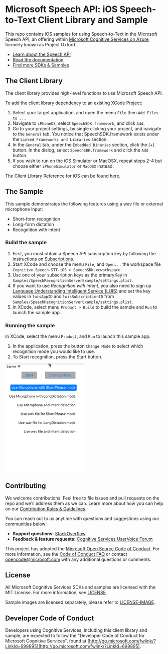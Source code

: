 # Microsoft Speech API: iOS Speech-to-Text Client Library and Sample

This repo contains iOS samples for using Speech-to-Text in the Microsoft Speech API, an offering within [Microsoft Cognitive Services on Azure](https://azure.microsoft.com/en-us/services/cognitive-services/), formerly known as Project Oxford.

* [Learn about the Speech API](https://azure.microsoft.com/en-us/services/cognitive-services/speech/)
* [Read the documentation](https://docs.microsoft.com/en-us/azure/cognitive-services/speech/home)
* [Find more SDKs & Samples](https://www.microsoft.com/cognitive-services/en-us/SDK-Sample?api=bing%20speech)

## The Client Library

The client library provides high-level functions to use Microsoft Speech API.

To add the client library dependency to an existing XCode Project:

1. Select your target application, and open the menu `File` then `Add Files to ...`
2. Navigate to `iPhoneOS`, select `SpeechSDK.framework`, and click `Add`.
3. Go to your project settings, by single clicking your project, and navigate to the `General` tab.  You notice that SpeechSDK.framework exists under the `Linked Frameworks and Libraries` section.
4. In the `General` tab, under the `Embedded Binaries` section, click the (+) button.   In the dialog, select `SpeechSDK.framework` and click the `Add` button.
5. If you wish to run on the iOS Simulator or MacOSX, repeat steps 2-4 but choose either `iPhoneSimulator` or `MacOSX` instead.

The Client Library Reference for iOS can be found [here](https://cdn.rawgit.com/Microsoft/Cognitive-Speech-STT-iOS/master/com.Microsoft.SpeechSDK-1_0-for-iOS.docset/Contents/Resources/Documents/index.html).

## The Sample

This sample demonstrates the following features using a wav file or external microphone input:

* Short-form recognition
* Long-form dictation
* Recognition with intent

### Build the sample

1. First, you must obtain a Speech API subscription key by following the instructions on [Subscriptions](https://azure.microsoft.com/en-us/try/cognitive-services/).
2. Start XCode and choose the menu `File`, and `Open...` the workspace file `Cognitive-Speech-STT-iOS > SpeechSDK.xcworkspace`.
3. Use one of your subscription keys as the primaryKey in `Samples/SpeechRecognitionServerExample/settings.plist`.
4. If you want to use *Recognition with intent*, you also need to sign up [Language Understanding Intelligent Service (LUIS)](https://azure.microsoft.com/en-us/services/cognitive-services/language-understanding-intelligent-service/) and set the key values in `luisAppID` and `luisSubscriptionID` from `Samples/SpeechRecognitionServerExample/settings.plist`.
5. In XCode, select menu `Product > Build` to build the sample and `Run` to launch the sample app.

### Running the sample
In XCode, select the menu `Product`, and `Run` to launch this sample app.

1. In the application, press the button `Change Mode` to select which recognition mode you would like to use.
2. To Start recognition, press the Start button.

<img src="SampleScreenshots/SampleRunning1.png" width="50%"/>

## Contributing

We welcome contributions. Feel free to file issues and pull requests on the repo and we'll address them as we can. Learn more about how you can help on our [Contribution Rules & Guidelines](</CONTRIBUTING.md>).

You can reach out to us anytime with questions and suggestions using our communities below:

* **Support questions:** [StackOverflow](<https://stackoverflow.com/questions/tagged/microsoft-cognitive>)
* **Feedback & feature requests:** [Cognitive Services UserVoice Forum](<https://cognitive.uservoice.com>)

This project has adopted the [Microsoft Open Source Code of Conduct](https://opensource.microsoft.com/codeofconduct/). For more information, see the [Code of Conduct FAQ](https://opensource.microsoft.com/codeofconduct/faq/) or contact [opencode@microsoft.com](mailto:opencode@microsoft.com) with any additional questions or comments.

## License

All Microsoft Cognitive Services SDKs and samples are licensed with the MIT License. For more information, see
[LICENSE](</LICENSE.md>).

Sample images are licensed separately, please refer to [LICENSE-IMAGE](</LICENSE-IMAGE.md>).

## Developer Code of Conduct

Developers using Cognitive Services, including this client library and sample, are expected to follow the "Developer Code of Conduct for Microsoft Cognitive Services", found at [http://go.microsoft.com/fwlink/?LinkId=698895](http://go.microsoft.com/fwlink/?LinkId=698895).
